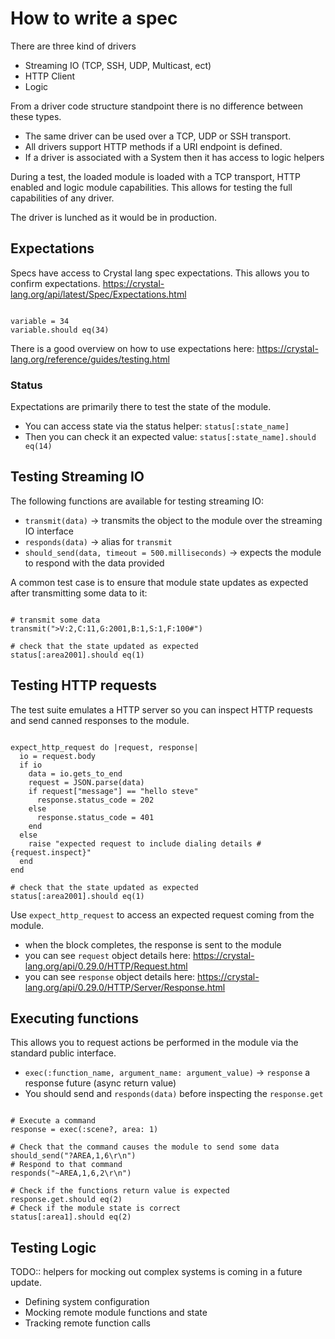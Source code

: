 # How to write a spec

There are three kind of drivers

* Streaming IO (TCP, SSH, UDP, Multicast, ect)
* HTTP Client
* Logic

From a driver code structure standpoint there is no difference between these types.

* The same driver can be used over a TCP, UDP or SSH transport.
* All drivers support HTTP methods if a URI endpoint is defined.
* If a driver is associated with a System then it has access to logic helpers

During a test, the loaded module is loaded with a TCP transport, HTTP enabled and logic module capabilities.
This allows for testing the full capabilities of any driver.

The driver is lunched as it would be in production.


## Expectations

Specs have access to Crystal lang spec expectations. This allows you to confirm expectations.
https://crystal-lang.org/api/latest/Spec/Expectations.html

```crystal

variable = 34
variable.should eq(34)

```

There is a good overview on how to use expectations here: https://crystal-lang.org/reference/guides/testing.html


### Status

Expectations are primarily there to test the state of the module.

* You can access state via the status helper: `status[:state_name]`
* Then you can check it an expected value: `status[:state_name].should eq(14)`


## Testing Streaming IO

The following functions are available for testing streaming IO:

* `transmit(data)` -> transmits the object to the module over the streaming IO interface
* `responds(data)` -> alias for `transmit`
* `should_send(data, timeout = 500.milliseconds)` -> expects the module to respond with the data provided

A common test case is to ensure that module state updates as expected after transmitting some data to it:

```crystal

# transmit some data
transmit(">V:2,C:11,G:2001,B:1,S:1,F:100#")

# check that the state updated as expected
status[:area2001].should eq(1)

```


## Testing HTTP requests

The test suite emulates a HTTP server so you can inspect HTTP requests and send canned responses to the module.

```crystal

expect_http_request do |request, response|
  io = request.body
  if io
    data = io.gets_to_end
    request = JSON.parse(data)
    if request["message"] == "hello steve"
      response.status_code = 202
    else
      response.status_code = 401
    end
  else
    raise "expected request to include dialing details #{request.inspect}"
  end
end

# check that the state updated as expected
status[:area2001].should eq(1)

```

Use `expect_http_request` to access an expected request coming from the module.

* when the block completes, the response is sent to the module
* you can see `request` object details here: https://crystal-lang.org/api/0.29.0/HTTP/Request.html
* you can see `response` object details here: https://crystal-lang.org/api/0.29.0/HTTP/Server/Response.html


## Executing functions

This allows you to request actions be performed in the module via the standard public interface.

* `exec(:function_name, argument_name: argument_value)` -> `response` a response future (async return value)
* You should send and `responds(data)` before inspecting the `response.get`

```crystal

# Execute a command
response = exec(:scene?, area: 1)

# Check that the command causes the module to send some data
should_send("?AREA,1,6\r\n")
# Respond to that command
responds("~AREA,1,6,2\r\n")

# Check if the functions return value is expected
response.get.should eq(2)
# Check if the module state is correct
status[:area1].should eq(2)

```


## Testing Logic

TODO:: helpers for mocking out complex systems is coming in a future update.

* Defining system configuration
* Mocking remote module functions and state
* Tracking remote function calls
